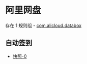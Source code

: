 # 阿里网盘

存在 1 规则组 - [com.alicloud.databox](/src/apps/com.alicloud.databox.ts)

## 自动签到

- [快照-0](https://gkd-kit.songe.li/import/12929318)
